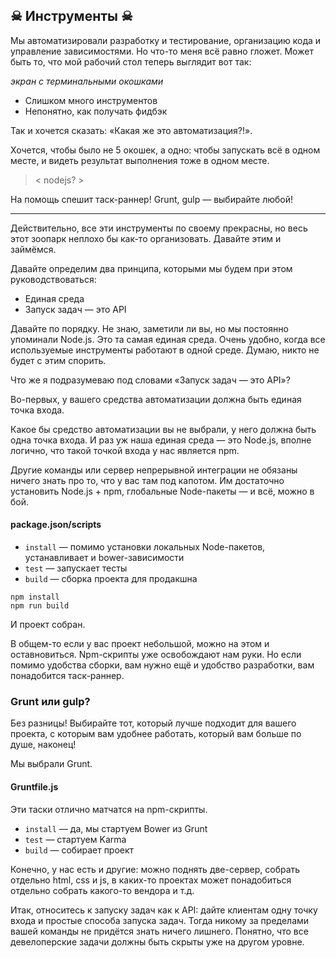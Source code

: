 ## ☠ Инструменты ☠ 

Мы автоматизировали разработку и тестирование, организацию кода и управление зависимостями. Но что-то меня всё равно гложет. Может быть то, что мой рабочий стол теперь выглядит вот так:

_экран с терминальными окошками_

* Слишком много инструментов
* Непонятно, как получать фидбэк

Так и хочется сказать: «Какая же это автоматизация?!».

Хочется, чтобы было не 5 окошек, а одно: чтобы запускать всё в одном месте, и видеть результат выполнения тоже в одном месте.

> < nodejs? >

На помощь спешит таск-раннер! Grunt, gulp — выбирайте любой!

----

Действительно, все эти инструменты по своему прекрасны, но весь этот зоопарк неплохо бы как-то организовать. Давайте этим и займёмся.

Давайте определим два принципа, которыми мы будем при этом руководствоваться:
* Единая среда
* Запуск задач — это API

Давайте по порядку. Не знаю, заметили ли вы, но мы постоянно упоминали Node.js. Это та самая единая среда. Очень удобно, когда все используемые инструменты работают в одной среде. Думаю, никто не будет с этим спорить.

Что же я подразумеваю под словами «Запуск задач — это API»?

Во-первых,  у вашего средства автоматизации должна быть единая точка входа.

Какое бы средство автоматизации вы не выбрали, у него должна быть одна точка входа. И раз уж наша единая среда — это Node.js, вполне логично, что такой точкой входа у нас является npm.

Другие команды или сервер непрерывной интеграции не обязаны ничего знать про то, что у вас там под капотом. Им достаточно установить Node.js + npm, глобальные Node-пакеты — и всё, можно в бой.

#### package.json/scripts

* `install` — помимо установки локальных Node-пакетов, устанавливает и bower-зависимости
* `test` — запускает тесты
* `build` — сборка проекта для продакшна

```
npm install
npm run build
```
И проект собран.

В общем-то если у вас проект небольшой, можно на этом и оставновиться. Npm-скрипты уже освобождают нам руки. Но если помимо удобства сборки, вам нужно ещё и удобство разработки, вам понадобится таск-раннер.

### Grunt или gulp? 

Без разницы! Выбирайте тот, который лучше подходит для вашего проекта, с которым вам удобнее работать, который вам больше по душе, наконец!

Мы выбрали Grunt.

#### Gruntfile.js
Эти таски отлично матчатся на npm-скрипты.
* `install` — да, мы стартуем Bower из Grunt
* `test` — стартуем Karma
* `build` — собирает проект

Конечно, у нас есть и другие: можно поднять две-сервер, собрать отдельно html, css и js, в каких-то проектах может понадобиться отдельно собрать какого-то вендора и т.д.

Итак, относитесь к запуску задач как к API: дайте клиентам одну точку входа и простые способа запуска задач. Тогда никому за пределами вашей команды не придётся знать ничего лишнего. Понятно, что все девелоперские задачи должны быть скрыты уже на другом уровне.
